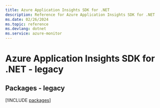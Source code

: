 ```yaml
---
title: Azure Application Insights SDK for .NET
description: Reference for Azure Application Insights SDK for .NET
ms.date: 02/26/2024
ms.topic: reference
ms.devlang: dotnet
ms.service: azure-monitor
---
```

# Azure Application Insights SDK for .NET - legacy
## Packages - legacy
[!INCLUDE [packages](application-insights-index.md)]